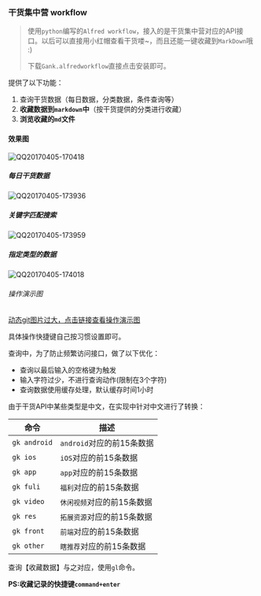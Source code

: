 ### 干货集中营 workflow

> 使用`python`编写的`Alfred workflow`，接入的是干货集中营对应的API接口。以后可以直接用小红帽查看干货喽~，而且还能一键收藏到`MarkDown`哦 :)
>
> 下载`Gank.alfredworkflow`直接点击安装即可。

提供了以下功能：

1. 查询干货数据（每日数据，分类数据，条件查询等）
2. **收藏数据到`markdown`中**（按干货提供的分类进行收藏）
3. **浏览收藏的`md`文件**

#### 效果图

![QQ20170405-170418](http://onxvhxvw6.bkt.clouddn.com/image/gankworkflow/QQ20170405-170418.png?imageView2/1/w/400/h/300/q/75|imageslim)

##### 每日干货数据

![QQ20170405-173936](http://onxvhxvw6.bkt.clouddn.com/image/gankworkflow/QQ20170405-173936.png?imageView2/0/q/75|imageslim)

##### 关键字匹配搜索

![QQ20170405-173959](http://onxvhxvw6.bkt.clouddn.com/image/gankworkflow/QQ20170405-174018.png?imageView2/1/w/400/h/300/q/75|imageslim)

##### 指定类型的数据

![QQ20170405-174018](http://onxvhxvw6.bkt.clouddn.com/image/gankworkflow/QQ20170405-173959.png?imageView2/1/w/400/h/300/q/75|imageslim)



###### 操作演示图

[动态git图片过大，点击链接查看操作演示图](http://onxvhxvw6.bkt.clouddn.com/image/gankworkflow/QQ20170405-215925-HD.gif)

具体操作快捷键自己按习惯设置即可。

查询中，为了防止频繁访问接口，做了以下优化：

* 查询以最后输入的空格键为触发
* 输入字符过少，不进行查询动作(限制在3个字符)
* 查询数据使用缓存处理，默认缓存时间1小时

由于干货API中某些类型是中文，在实现中针对中文进行了转换：

| 命令           | 描述                 |
| ------------ | ------------------ |
| `gk android` | `android`对应的前15条数据 |
| `gk ios `    | `iOS`对应的前15条数据     |
| `gk app`     | `app`对应的前15条数据     |
| `gk fuli`    | `福利`对应的前15条数据      |
| `gk video`   | `休闲视频`对应的前15条数据    |
| `gk res`     | `拓展资源`对应的前15条数据    |
| `gk front`   | `前端`对应的前15条数据      |
| `gk other`   | `瞎推荐`对应的前15条数据     |

查询【收藏数据】与之对应，使用`gl`命令。

**PS:收藏记录的快捷键`command+enter`**

